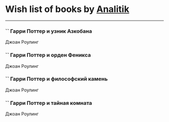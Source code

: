 # Wish list of books by [Analitik](https://plus.google.com/u/0/113800812165461458876/)
---

### `` Гарри Поттер и узник Азкобана
Джоан Роулинг

### `` Гарри Поттер и орден Феникса
Джоан Роулинг

### `` Гарри Поттер и философский камень
Джоан Роулинг

### `` Гарри Поттер и тайная комната
Джоан Роулинг

